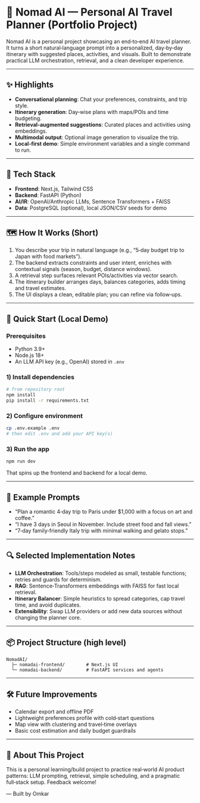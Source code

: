  # 🧭 Nomad AI — Personal AI Travel Planner (Portfolio Project)

Nomad AI is a personal project showcasing an end‑to‑end AI travel planner. It turns a short natural‑language prompt into a personalized, day‑by‑day itinerary with suggested places, activities, and visuals. Built to demonstrate practical LLM orchestration, retrieval, and a clean developer experience.

---

## ✨ Highlights
- **Conversational planning**: Chat your preferences, constraints, and trip style.
- **Itinerary generation**: Day‑wise plans with maps/POIs and time budgeting.
- **Retrieval‑augmented suggestions**: Curated places and activities using embeddings.
- **Multimodal output**: Optional image generation to visualize the trip.
- **Local‑first demo**: Simple environment variables and a single command to run.

---

## 🧰 Tech Stack
- **Frontend**: Next.js, Tailwind CSS
- **Backend**: FastAPI (Python)
- **AI/IR**: OpenAI/Anthropic LLMs, Sentence Transformers + FAISS
- **Data**: PostgreSQL (optional), local JSON/CSV seeds for demo

---

## 🗺️ How It Works (Short)
1. You describe your trip in natural language (e.g., “5‑day budget trip to Japan with food markets”).
2. The backend extracts constraints and user intent, enriches with contextual signals (season, budget, distance windows).
3. A retrieval step surfaces relevant POIs/activities via vector search.
4. The itinerary builder arranges days, balances categories, adds timing and travel estimates.
5. The UI displays a clean, editable plan; you can refine via follow‑ups.

---

## 🚀 Quick Start (Local Demo)

### Prerequisites
- Python 3.9+
- Node.js 18+
- An LLM API key (e.g., OpenAI) stored in `.env`

### 1) Install dependencies
```bash
# from repository root
npm install
pip install -r requirements.txt
```

### 2) Configure environment
```bash
cp .env.example .env
# then edit .env and add your API key(s)
```

### 3) Run the app
```bash
npm run dev
```

That spins up the frontend and backend for a local demo.

---

## 🧪 Example Prompts
- “Plan a romantic 4‑day trip to Paris under $1,000 with a focus on art and coffee.”
- “I have 3 days in Seoul in November. Include street food and fall views.”
- “7‑day family‑friendly Italy trip with minimal walking and gelato stops.”

---

## 🔍 Selected Implementation Notes
- **LLM Orchestration**: Tools/steps modeled as small, testable functions; retries and guards for determinism.
- **RAG**: Sentence‑Transformers embeddings with FAISS for fast local retrieval.
- **Itinerary Balancer**: Simple heuristics to spread categories, cap travel time, and avoid duplicates.
- **Extensibility**: Swap LLM providers or add new data sources without changing the planner core.

---

## 📦 Project Structure (high level)
```
NomadAI/
  ├─ nomadai-frontend/        # Next.js UI
  └─ nomadai-backend/         # FastAPI services and agents
```

---

## 🛠️ Future Improvements
- Calendar export and offline PDF
- Lightweight preferences profile with cold‑start questions
- Map view with clustering and travel‑time overlays
- Basic cost estimation and daily budget guardrails

---

## 👋 About This Project
This is a personal learning/build project to practice real‑world AI product patterns: LLM prompting, retrieval, simple scheduling, and a pragmatic full‑stack setup. Feedback welcome!

— Built by Omkar

